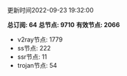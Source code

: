更新时间2022-09-23 19:32:00

**总订阅: 64**
**总节点: 9710**
**有效节点: 2066**
- v2ray节点: 1779
- ss节点: 222
- ssr节点: 11
- trojan节点: 54
